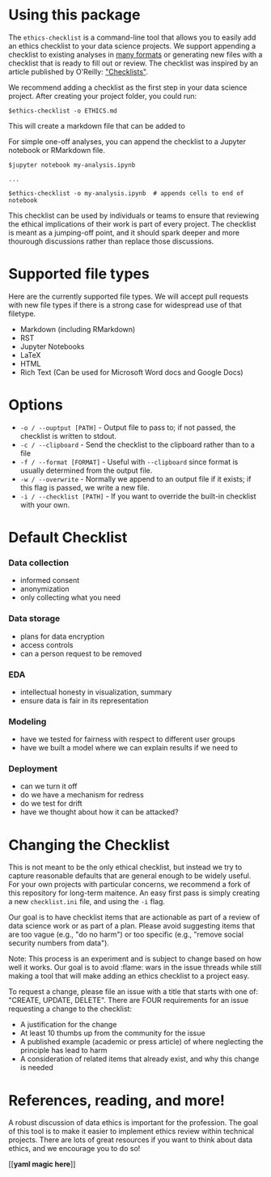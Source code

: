 
# Using this package

The `ethics-checklist` is a command-line tool that allows you to easily add an ethics checklist to your data science projects. We support appending a checklist to existing analyses in [many formats](#Supported_file_types) or generating new files with a checklist that is ready to fill out or review. The checklist was inspired by an article published by O'Reilly: ["Checklists"]().

We recommend adding a checklist as the first step in your data science project. After creating your project folder, you could run:

```
$ethics-checklist -o ETHICS.md
```

This will create a markdown file that can be added to

For simple one-off analyses, you can append the checklist to a Jupyter notebook or RMarkdown file.

```
$jupyter notebook my-analysis.ipynb

...

$ethics-checklist -o my-analysis.ipynb  # appends cells to end of notebook
```

This checklist can be used by individuals or teams to ensure that reviewing the ethical implications of their work is part of every project. The checklist is meant as a jumping-off point, and it should spark deeper and more thourough discussions rather than replace those discussions.


# Supported file types

Here are the currently supported file types. We will accept pull requests with new file types if there is a strong case for widespread use of that filetype.

 - Markdown (including RMarkdown)
 - RST
 - Jupyter Notebooks
 - LaTeX
 - HTML
 - Rich Text (Can be used for Microsoft Word docs and Google Docs)


# Options

 - `-o / --ouptput [PATH]` - Output file to pass to; if not passed, the checklist is written to stdout.
 - `-c / --clipboard` - Send the checklist to the clipboard rather than to a file
 - `-f / --format [FORMAT]` - Useful with `--clipboard` since format is usually determined from the output file.
 - `-w / --overwrite` - Normally we append to an output file if it exists; if this flag is passed, we write a new file.
 - `-i / --checklist [PATH]` - If you want to override the built-in checklist with your own.

# Default Checklist

### Data collection

 - informed consent
 - anonymization
 - only collecting what you need

### Data storage
 - plans for data encryption
 - access controls
 - can a person request to be removed

### EDA
 - intellectual honesty in visualization, summary 
 - ensure data is fair in its representation

### Modeling
 - have we tested for fairness with respect to different user groups
 - have we built a model where we can explain results if we need to

### Deployment
 - can we turn it off
 - do we have a mechanism for redress
 - do we test for drift
 - have we thought about how it can be attacked?

# Changing the Checklist

This is not meant to be the only ethical checklist, but instead we try to capture reasonable defaults that are general enough to be widely useful. For your own projects with particular concerns, we recommend a fork of this repository for long-term maitence. An easy first pass is simply creating a new `checklist.ini` file, and using the `-i` flag.

Our goal is to have checklist items that are actionable as part of a review of data science work or as part of a plan. Please avoid suggesting items that are too vague (e.g., "do no harm") or too specific (e.g., "remove social security numbers from data"). 

Note: This process is an experiment and is subject to change based on how well it works. Our goal is to avoid :flame: wars in the issue threads while still making a tool that will make adding an ethics checklist to a project easy.

To request a change, please file an issue with a title that starts with one of: "CREATE, UPDATE, DELETE". There are FOUR requirements for an issue requesting a change to the checklist:
 - A justification for the change
 - At least 10 thumbs up from the community for the issue
 - A published example (academic or press article) of where neglecting the principle has lead to harm
 - A consideration of related items that already exist, and why this change is needed

# References, reading, and more!

 A robust discussion of data ethics is important for the profession. The goal of this tool is to make it easier to implement ethics review within technical projects. There are lots of great resources if you want to think about data ethics, and we encourage you to do so!

[[**yaml magic here**]]
